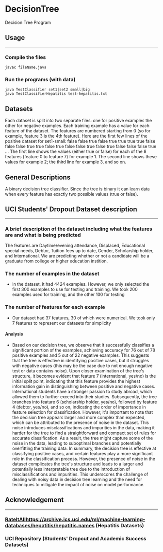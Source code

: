 # DecisionTree
Decision Tree Program


## Usage
---
### Compile the files

```
javac fileName.java
```

### Run the programs (with data)
```
java TestClassifier set1|set2 small|big
java TestClassifierHepatitis test-hepatitis.txt
```

## Datasets
Each dataset is split into two separate files: one for positive examples the other for negative
examples. Each training example has a value for each feature of the dataset. The features are
numbered starting from 0 (so for example, feature 3 is the 4th feature). Here are the first few lines
of the positive dataset for set1-small:
false false true false true true true true
false false false true true false true false
false true false true false false false true
...
The first line shows the values (either true or false) for each of the 8 features (feature 0 to feature
7) for example 1. The second line shows these values for example 2; the third line for example 3,
and so on.


## General Descriptions
A binary decision tree classifier. Since the tree is binary it can learn data when every feature has exactly two possible values (true or false).

## UCI Students' Dropout Dataset description
---

### A brief  description of the dataset including what the features are and what is being predicted 
The features are Daytime/evening attendance, Displaced, Educational special needs, 	Debtor,	Tuition fees up to date,	Gender,	Scholarship holder,	and International. We are predicting whether or not a candidate will be a graduate from college or higher education instition.<br/> 
### The number of examples in the dataset
- In the dataset, it had 4424 examples. However, we only selected the first 300 examples to use for testing and training. We took 200 examples used for training, and the other 100 for testing<br/>
### The number of features for each example
- Our dataset had 37 features, 30 of which were numerical. We took only 7 features to represent our datasets for simplicity
#### Analysis
- Based on our decision tree, we observe that it successfully classifies a significant portion of the examples, achieving accuracy for 76 out of 78 positive examples and 5 out of 22 negative examples. This suggests that the tree is effective in identifying positive cases, but it struggles with negative cases (this may be the case due to not enough negative test or data contains noise). Upon closer examination of the tree's structure, it becomes evident that feature 7 (international, yes/no) is the initial split point, indicating that this feature provides the highest information gain in distinguishing between positive and negative cases. International students have a stronger passion to study abroad, which allowed them to further exceed into their studies. Subsequently, the tree branches into feature 6 (scholarship holder, yes/no), followed by feature 4 (debtor, yes/no), and so on, indicating the order of importance in feature selection for classification. However, it's important to note that the decision tree appears larger and more complex than expected, which can be attributed to the presence of noise in the dataset. This noise introduces misclassifications and impurities in the data, making it harder for the tree to find a straightforward and compact set of rules for accurate classification. As a result, the tree might capture some of the noise in the data, leading to suboptimal branches and potentially overfitting the training data. In summary, the decision tree is effective at classifying positive cases, and certain features play a more significant role in the classification process. However, the presence of noise in the dataset complicates the tree's structure and leads to a larger and potentially less interpretable tree due to the introduction of misclassifications and impurities. This underscores the challenge of dealing with noisy data in decision tree learning and the need for techniques to mitigate the impact of noise on model performance.<br/>



## Acknowledgement 
---
### [RateItAll](https://archive.ics.uci.edu/ml/machine-learning-databases/hepatitis/hepatitis.names)https://archive.ics.uci.edu/ml/machine-learning-databases/hepatitis/hepatitis.names (Hepatitis Datasets)
### UCI Repository (Students' Dropout and Academic Success Datasets)
